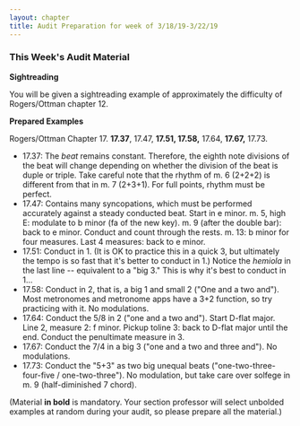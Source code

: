 ```yaml
---
layout: chapter
title: Audit Preparation for week of 3/18/19-3/22/19
---
```


### This Week's Audit Material

**Sightreading**

You will be given a sightreading example of approximately the difficulty of Rogers/Ottman chapter 12.

**Prepared Examples**

Rogers/Ottman Chapter 17. **17.37**, 17.47, **17.51, 17.58,** 17.64, **17.67,** 17.73.

- 17.37: The *beat* remains constant. Therefore, the eighth note divisions of the beat will change depending on whether the division of the beat is duple or triple. Take careful note that the rhythm of m. 6 (2+2+2) is different from that in m. 7 (2+3+1). For full points, rhythm must be perfect.
- 17.47: Contains many syncopations, which must be performed accurately against a steady conducted beat. Start in e minor. m. 5, high E: modulate to b minor (fa of the new key). m. 9 (after the double bar): back to e minor. Conduct and count through the rests. m. 13: b minor for four measures. Last 4 measures: back to e minor.
- 17.51: Conduct in 1. (It is OK to practice this in a quick 3, but ultimately the tempo is so fast that it's better to conduct in 1.) Notice the *hemiola* in the last line -- equivalent to a "big 3." This is why it's best to conduct in 1...
- 17.58: Conduct in 2, that is, a big 1 and small 2 ("One and a two and"). Most metronomes and metronome apps have a 3+2 function, so try practicing with it. No modulations.
- 17.64: Conduct the 5/8 in 2 ("one and a two and"). Start D-flat major. Line 2, measure 2: f minor. Pickup toline 3: back to D-flat major until the end. Conduct the penultimate measure in 3. 
- 17.67: Conduct the 7/4 in a big 3 ("one and a two and three and"). No modulations.  
- 17.73: Conduct the "5+3" as two big unequal beats ("one-two-three-four-five / one-two-three"). No modulation, but take care over solfege in m. 9 (half-diminished 7 chord).



(Material **in bold** is mandatory. Your section professor will select unbolded examples at random during your audit, so please prepare all the material.)
